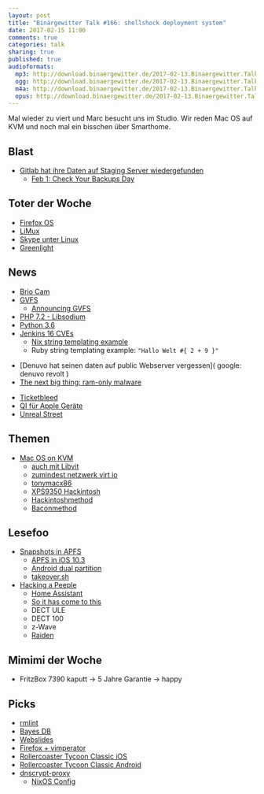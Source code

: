 ```yaml
---
layout: post
title: "Binärgewitter Talk #166: shellshock deployment system"
date: 2017-02-15 11:00
comments: true
categories: talk
sharing: true
published: true
audioformats:
  mp3: http://download.binaergewitter.de/2017-02-13.Binaergewitter.Talk.166.mp3
  ogg: http://download.binaergewitter.de/2017-02-13.Binaergewitter.Talk.166.ogg
  m4a: http://download.binaergewitter.de/2017-02-13.Binaergewitter.Talk.166.m4a
  opus: http://download.binaergewitter.de/2017-02-13.Binaergewitter.Talk.166.opus
---
```


Mal wieder zu viert und Marc besucht uns im Studio. Wir reden Mac OS auf KVM und noch mal ein bisschen über Smarthome.

## Blast

- [Gitlab hat ihre Daten auf Staging Server wiedergefunden]( 
https://developers.slashdot.org/story/17/02/02/1453229/gitlab-says-it-found-lost-data-on-a-staging-server )
  * [Feb 1: Check Your Backups Day]( http://checkyourbackups.work/ )

## Toter der Woche
- [Firefox OS]( https://www.heise.de/newsticker/meldung/Endgueltiges-Aus-fuer-Firefox-OS-3617285.html )
- [LiMux]( https://www.computerbase.de/2017-02/linux-muenchen-limux-windows/ )
- [Skype unter Linux]( http://www.pro-linux.de/news/1/24450/verwirrung-um-skype-f%C3%BCr-linux.html )
- [Greenlight]( https://www.heise.de/newsticker/meldung/Steam-Valve-stampft-Greenlight-ein-3623262.html )


## News
- [Brio Cam](https://www.computerbase.de/2017-02/logitech-brio-4k-webcam/ )
- [GVFS]( https://github.com/Microsoft/GVFS )
    * [Announcing GVFS]( https://blogs.msdn.microsoft.com/visualstudioalm/2017/02/03/announcing-gvfs-git-virtual-file-system/ )
- [PHP 7.2 - Libsodium]( https://dev.to/paragonie/php-72-the-first-programming-language-to-add-modern-cryptography-to-its-standard-library )
- [Python 3.6]( https://docs.python.org/3/whatsnew/3.6.html )
- [Jenkins 16 CVEs]( https://jenkins.io/security/advisory/2017-02-01/ )
  * [Nix string templating example]( http://nixos.org/nix/manual/#idm140737318143472 )
  * Ruby string templating example: `"Hallo Welt #{ 2 + 9 }"`
* [Denuvo hat seinen daten auf public Webserver vergessen]( google: denuvo revolt )
* [The next big thing: ram-only malware]( https://www.heise.de/newsticker/meldung/Dateilose-Infektion-Einbruch-ohne-Spuren-3623084.html )
- [Ticketbleed]( https://filippo.io/Ticketbleed/ )
- [QI für Apple Geräte]( https://www.heise.de/newsticker/meldung/Drahtlose-Ladetechnik-Qi-Apple-tritt-Wireless-Power-Consortium-bei-3623750.html )
- [Unreal Street]( https://github.com/ue4plugins/StreetMap )

## Themen
- [Mac OS on KVM]( http://www.contrib.andrew.cmu.edu/~somlo/OSXKVM/ )
    * [auch mit Libvit](http://lime-technology.com/forum/index.php?topic=34864.0 )
    * [zumindest netzwerk virt io](https://github.com/pmj/virtio-net-osx )
    * [tonymacx86]( https://www.tonymacx86.com/ )
    * [XPS9350 Hackintosh]( https://github.com/syscl/XPS9350-macOS )
    * [Hackintoshmethod]( http://hackintoshmethod.com/ )
    * [Baconmethod]( http://baconmethod.com/ )

## Lesefoo

- [Snapshots in APFS]( https://arstechnica.com/apple/2017/02/testing-out-snapshots-in-apples-next-generation-apfs-file-system/ )
     * [APFS in iOS 10.3]( https://arstechnica.com/apple/2017/01/ios-10-3-will-be-apples-first-update-to-convert-storage-to-apfs/ )
     * [Android dual partition]( https://arstechnica.com/gadgets/2016/05/android-n-borrows-chrome-os-code-for-seamless-update-installation/ )
     * [takeover.sh]( https://github.com/marcan/takeover.sh )
- [Hacking a Peeple]( https://binaryfury.wann.net/2017/02/hacking-a-peeple/ )
  * [Home Assistant]( https://home-assistant.io/ )
  * [So it has come to this]( https://xkcd.com/1022/ )
  * DECT ULE
  * DECT 100
  * z-Wave
  * [Raiden]( http://mortalkombat.wikia.com/wiki/Raiden )

## Mimimi der Woche
- FritzBox 7390 kaputt -> 5 Jahre Garantie -> happy

## Picks
- [rmlint]( https://github.com/sahib/rmlint )
- [Bayes DB]( http://probcomp.csail.mit.edu/bayesdb/ )
- [Webslides]( https://webslides.tv/ )
- [Firefox + vimperator]( https://addons.mozilla.org/en-US/firefox/addon/vimperator/ )
- [Rollercoaster Tycoon Classic iOS]( https://itunes.apple.com/us/app/rollercoaster-tycoon-classic/id1113736426?mt=8 )
- [Rollercoaster Tycoon Classic Android]( https://play.google.com/store/apps/details?id=com.atari.mobile.rctc&hl=de )
- [dnscrypt-proxy]( https://github.com/jedisct1/dnscrypt-proxy/wiki )
  * [NixOS Config]( http://cgit.euer.krebsco.de/stockholm/diff/makefu/2configs/dnscrypt.nix?id=9f90562662f7fffa4aa97c704dd5d27325dbe9b7 )

